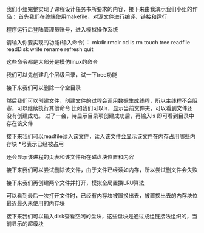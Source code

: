 我们小组完整实现了课程设计任务书所要求的内容，接下来由我演示我们小组的作品：
首先我们在终端使用makefile，对源文件进行编译、链接和运行

程序运行后登陆管理员账号，进入模拟操作系统

请输入你要实现的功能(输入命令）：
mkdir rmdir cd ls rm touch tree readfile readDisk write rename refresh quit

这些命令都是大部分是模仿linux的命令

我们可以先创建几个层级目录，试一下tree功能

接下来我们可以删除一个空目录

然后我们可以创建文件，创建文件的过程会调用数据生成线程，所以主线程不会阻塞，可以继续执行其他命令
比如我们可以ls，显示当前文件夹，可以看到文件还没有创建成功。
过了一会，待显示目录项创建成功后，再输入ls
即可看到目录中存在该文件

接下来我们可以readfile读入该文件，读入该文件会显示该文件在内存占用哪些内存块
*号表示已经被占用

还会显示该进程的页表和该文件所在磁盘块位置和内容

接下来我们可以尝试删除该文件，由于文件已经读如内存，所以尝试删文件会失败

接下来我们再创建两个文件并打开，模拟全局置换LRU算法

可以看到最后一次打开文件时，已经有内存块被置换出去，被置换出去的内存块位最近最久未使用的内存块

接下来我们可以输入disk查看空闲的盘块，这些盘块是通过成组链接法组织的，当前显示的超级块



